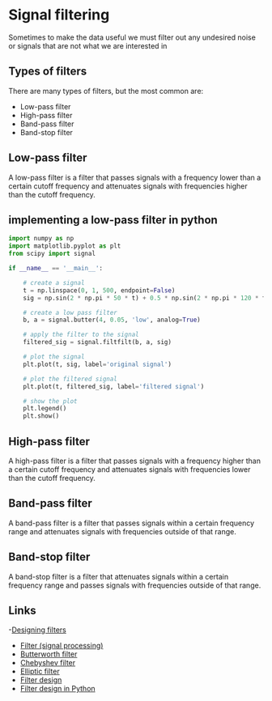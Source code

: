 # Signal filtering

Sometimes to make the data useful we must filter out any undesired noise or signals that are not what we are interested in

## Types of filters

There are many types of filters, but the most common are:

- Low-pass filter
- High-pass filter
- Band-pass filter
- Band-stop filter
## Low-pass filter

A low-pass filter is a filter that passes signals with a frequency lower than a certain cutoff frequency and attenuates signals with frequencies higher than the cutoff frequency.

## implementing a low-pass filter in python

```python
import numpy as np
import matplotlib.pyplot as plt
from scipy import signal

if __name__ == '__main__':

    # create a signal
    t = np.linspace(0, 1, 500, endpoint=False)
    sig = np.sin(2 * np.pi * 50 * t) + 0.5 * np.sin(2 * np.pi * 120 * t)

    # create a low pass filter
    b, a = signal.butter(4, 0.05, 'low', analog=True)

    # apply the filter to the signal
    filtered_sig = signal.filtfilt(b, a, sig)

    # plot the signal
    plt.plot(t, sig, label='original signal')

    # plot the filtered signal
    plt.plot(t, filtered_sig, label='filtered signal')

    # show the plot
    plt.legend()
    plt.show()
```
## High-pass filter

A high-pass filter is a filter that passes signals with a frequency higher than a certain cutoff frequency and attenuates signals with frequencies lower than the cutoff frequency.

## Band-pass filter

A band-pass filter is a filter that passes signals within a certain frequency range and attenuates signals with frequencies outside of that range.

## Band-stop filter

A band-stop filter is a filter that attenuates signals within a certain frequency range and passes signals with frequencies outside of that range.
## Links

-[Designing filters](https://www.youtube.com/watch?v=uNNNj9AZisM&t=881s&ab_channel=Phil%E2%80%99sLab)
- [Filter (signal processing)](https://en.wikipedia.org/wiki/Filter_(signal_processing))
- [Butterworth filter](https://en.wikipedia.org/wiki/Butterworth_filter)
- [Chebyshev filter](https://en.wikipedia.org/wiki/Chebyshev_filter)
- [Elliptic filter](https://en.wikipedia.org/wiki/Elliptic_filter)
- [Filter design](https://en.wikipedia.org/wiki/Filter_design)
- [Filter design in Python](https://docs.scipy.org/doc/scipy/reference/signal.html#filter-design)


